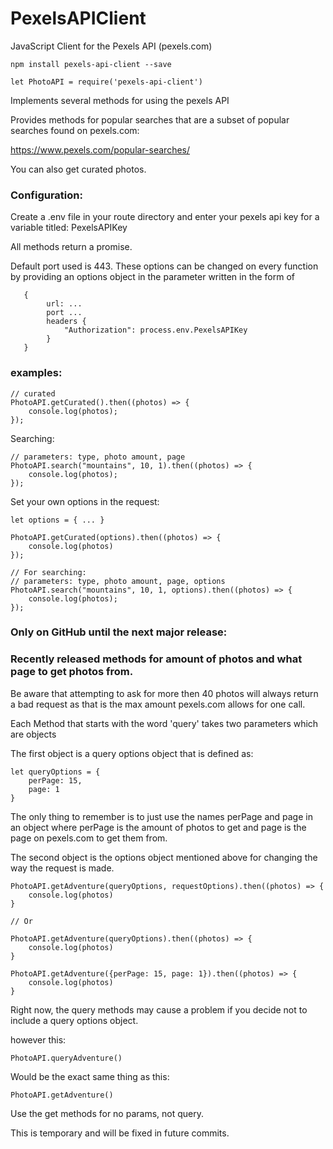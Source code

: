 # PexelsAPIClient
JavaScript Client for the Pexels API (pexels.com)

```
npm install pexels-api-client --save
```

```
let PhotoAPI = require('pexels-api-client')
```


Implements several methods for using the pexels API

Provides methods for popular searches that are a subset of popular searches
found on pexels.com:

https://www.pexels.com/popular-searches/

You can also get curated photos.

### Configuration:

Create a .env file in your route directory and enter your
pexels api key for a variable titled: PexelsAPIKey

All methods return a promise.

Default port used is 443. These options
can be changed on every function by providing an options
object in the parameter written in the form of 

```
   {
        url: ...
        port ...
        headers {
            "Authorization": process.env.PexelsAPIKey
        }
   }
```


### examples: 

```
// curated
PhotoAPI.getCurated().then((photos) => {
    console.log(photos);
});
```


Searching:

```
// parameters: type, photo amount, page
PhotoAPI.search("mountains", 10, 1).then((photos) => {
    console.log(photos);
});
```

Set your own options in the request:

```
let options = { ... }

PhotoAPI.getCurated(options).then((photos) => {
    console.log(photos)
});

// For searching:
// parameters: type, photo amount, page, options
PhotoAPI.search("mountains", 10, 1, options).then((photos) => {
    console.log(photos);
});
```


### Only on GitHub until the next major release:


### Recently released methods for amount of photos and what page to get photos from.

Be aware that attempting to ask for more then 40 photos will always return a bad
request as that is the max amount pexels.com allows for one call.

Each Method that starts with the word 'query' takes two parameters which are objects

The first object is a query options object that is defined as:

```
let queryOptions = {
    perPage: 15,
    page: 1
}
```

The only thing to remember is to just use the names perPage and page in an object where
perPage is the amount of photos to get and page is the page on pexels.com to get them from.


The second object is the options object mentioned above for changing the 
way the request is made.

```
PhotoAPI.getAdventure(queryOptions, requestOptions).then((photos) => {
    console.log(photos)
}

// Or 

PhotoAPI.getAdventure(queryOptions).then((photos) => {
    console.log(photos)
}

PhotoAPI.getAdventure({perPage: 15, page: 1}).then((photos) => {
    console.log(photos)
}
```


Right now, the query methods may cause a problem if you decide not
to include a query options object.
 
however this:

    PhotoAPI.queryAdventure()

Would be the exact same thing as this:

    PhotoAPI.getAdventure()
    
Use the get methods for no params, not query.

This is temporary and will be fixed in future commits.